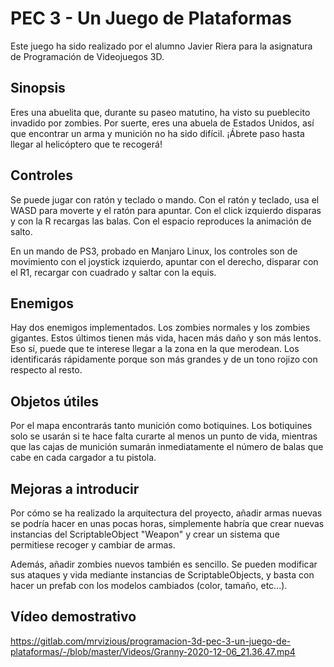 # PEC 3 - Un Juego de Plataformas

Este juego ha sido realizado por el alumno Javier Riera para la asignatura de Programación de Videojuegos 3D.

## Sinopsis

Eres una abuelita que, durante su paseo matutino, ha visto su pueblecito invadido por zombies. Por suerte, eres una abuela de Estados Unidos, así que encontrar un arma y munición no ha sido difícil. ¡Ábrete paso hasta llegar al helicóptero que te recogerá!

## Controles

Se puede jugar con ratón y teclado o mando. Con el ratón y teclado, usa el WASD para moverte y el ratón para apuntar. Con el click izquierdo disparas y con la R recargas las balas. Con el espacio reproduces la animación de salto.

En un mando de PS3, probado en Manjaro Linux, los controles son de movimiento con el joystick izquierdo, apuntar con el derecho, disparar con el R1, recargar con cuadrado y saltar con la equis.

## Enemigos

Hay dos enemigos implementados. Los zombies normales y los zombies gigantes. Estos últimos tienen más vida, hacen más daño y son más lentos. Eso sí, puede que te interese llegar a la zona en la que merodean. Los identificarás rápidamente porque son más grandes y de un tono rojizo con respecto al resto.

## Objetos útiles

Por el mapa encontrarás tanto munición como botiquines. Los botiquines solo se usarán si te hace falta curarte al menos un punto de vida, mientras que las cajas de munición sumarán inmediatamente el número de balas que cabe en cada cargador a tu pistola.

## Mejoras a introducir

Por cómo se ha realizado la arquitectura del proyecto, añadir armas nuevas se podría hacer en unas pocas horas, simplemente habría que crear nuevas instancias del ScriptableObject "Weapon" y crear un sistema que permitiese recoger y cambiar de armas.

Además, añadir zombies nuevos también es sencillo. Se pueden modificar sus ataques y vida mediante instancias de ScriptableObjects, y basta con hacer un prefab con los modelos cambiados (color, tamaño, etc...).

## Vídeo demostrativo

https://gitlab.com/mrvizious/programacion-3d-pec-3-un-juego-de-plataformas/-/blob/master/Videos/Granny-2020-12-06_21.36.47.mp4
